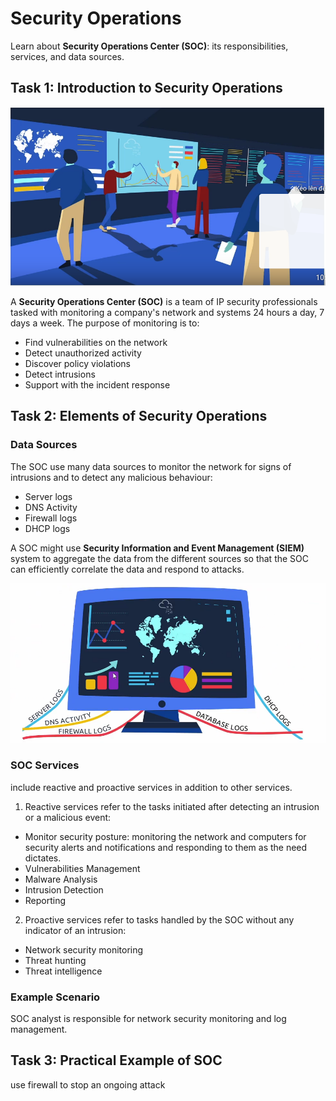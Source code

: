 # Security Operations

Learn about **Security Operations Center (SOC)**: its responsibilities, services, and data sources.

## Task 1: Introduction to Security Operations

![alt text](image.png)

A **Security Operations Center (SOC)** is a team of IP security professionals tasked with monitoring a company's network and systems 24 hours a day, 7 days a week. The purpose of monitoring is to:
+ Find vulnerabilities on the network
+ Detect unauthorized activity
+ Discover policy violations
+ Detect intrusions
+ Support with the incident response

## Task 2: Elements of Security Operations

### Data Sources

The SOC use many data sources to monitor the network for signs of intrusions and to detect any malicious behaviour:
+ Server logs
+ DNS Activity
+ Firewall logs
+ DHCP logs

A SOC might use **Security Information and Event Management (SIEM)** system to aggregate the data from the different sources so that the SOC can efficiently correlate the data and respond to attacks.

![alt text](image-1.png)

### SOC Services

include reactive and proactive services in addition to other services.

1. Reactive services refer to the tasks initiated after detecting an intrusion or a malicious event:
+ Monitor security posture: monitoring the network and computers for security alerts and notifications and responding to them as the need dictates.
+ Vulnerabilities Management
+ Malware Analysis
+ Intrusion Detection
+ Reporting
2. Proactive services refer to tasks handled by the SOC without any indicator of an intrusion:
+ Network security monitoring
+ Threat hunting
+ Threat intelligence

### Example Scenario

SOC analyst is responsible for network security monitoring and log management.

## Task 3: Practical Example of SOC

use firewall to stop an ongoing attack
